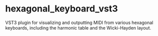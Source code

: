 # hexagonal_keyboard_vst3
VST3 plugin for visualizing and outputting MIDI from various hexagonal keyboards, including the harmonic table and the Wicki-Hayden layout.
